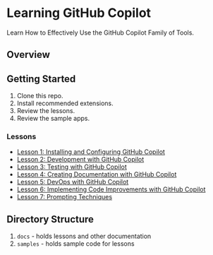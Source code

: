 # Learning GitHub Copilot

Learn How to Effectively Use the GitHub Copilot Family of Tools.

## Overview

## Getting Started

1. Clone this repo.
1. Install recommended extensions.
1. Review the lessons.
1. Review the sample apps.

### Lessons

- [Lesson 1: Installing and Configuring GitHub Copilot](docs/lesson1.md)
- [Lesson 2: Development with GitHub Copilot](docs/lesson2.md)
- [Lesson 3: Testing with GitHub Copilot](docs/lesson3.md)
- [Lesson 4: Creating Documentation with GitHub Copilot](docs/lesson4.md)
- [Lesson 5: DevOps with GitHub Copilot](docs/lesson5.md)
- [Lesson 6: Implementing Code Improvements with GitHub Copilot](docs/lesson6.md)
- [Lesson 7: Prompting Techniques](docs/lesson7.md)

## Directory Structure

1. `docs` - holds lessons and other documentation
1. `samples` - holds sample code for lessons